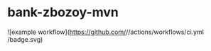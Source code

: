 # bank-zbozoy-mvn
![example workflow](https://github.com/<user>/<repo>/actions/workflows/ci.yml
/badge.svg)
